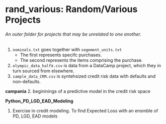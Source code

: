# rand_various: Random/Various Projects

###### An outer folder for projects that may be unrelated to one another.


1. `nominals.txt` goes together with `segement_units.txt`
	- The first represents specifc purchases.
	- The second represents the items comprising the purchase.
1. `olympic_data_half`x`.csv` is data from a DataCamp project, which they in turn sourced from elsewhere.
1. `sample_data_CRM.csv` is syntehsized credit risk data with defaults and non-defaults.

**campania**
	2. begininings of a predictive model in the credit risk space

**Python_PD_LGD_EAD_Modeling**

1. Exercise in credit modeling. To find Expected Loss with an ensmble of PD, LGD, EAD models

